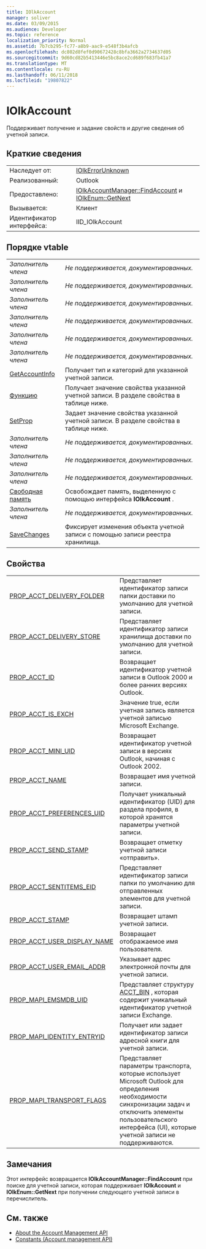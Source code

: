 ```yaml
---
title: IOlkAccount
manager: soliver
ms.date: 03/09/2015
ms.audience: Developer
ms.topic: reference
localization_priority: Normal
ms.assetid: 7b7cb295-fc77-a8b9-aac9-e548f3b4afcb
ms.openlocfilehash: dc802d8fef0d90672428c8bfa3662a2734637d05
ms.sourcegitcommit: 9d60cd82b5413446e5bc8ace2cd689f683fb41a7
ms.translationtype: MT
ms.contentlocale: ru-RU
ms.lasthandoff: 06/11/2018
ms.locfileid: "19807822"
---
```

# <a name="iolkaccount"></a>IOlkAccount

Поддерживает получение и задание свойств и другие сведения об учетной записи.
  
## <a name="quick-info"></a>Краткие сведения

|||
|:-----|:-----|
|Наследует от:  <br/> |[IOlkErrorUnknown](iolkerrorunknown.md) <br/> |
|Реализованный:  <br/> |Outlook  <br/> |
|Предоставлено:  <br/> |[IOlkAccountManager::FindAccount](iolkaccountmanager-findaccount.md) и [IOlkEnum::GetNext](iolkenum-getnext.md) <br/> |
|Вызывается:  <br/> |Клиент  <br/> |
|Идентификатор интерфейса:  <br/> |IID_IOlkAccount  <br/> |
   
## <a name="vtable-order"></a>Порядке vtable

|||
|:-----|:-----|
| *Заполнитель члена*  <br/> | *Не поддерживается, документированных.*  <br/> |
| *Заполнитель члена*  <br/> | *Не поддерживается, документированных.*  <br/> |
| *Заполнитель члена*  <br/> | *Не поддерживается, документированных.*  <br/> |
| *Заполнитель члена*  <br/> | *Не поддерживается, документированных.*  <br/> |
| *Заполнитель члена*  <br/> | *Не поддерживается, документированных.*  <br/> |
| *Заполнитель члена*  <br/> | *Не поддерживается, документированных.*  <br/> |
|[GetAccountInfo](iolkaccount-getaccountinfo.md) <br/> |Получает тип и категорий для указанной учетной записи.  <br/> |
|[Функцию](iolkaccount-getprop.md) <br/> |Получает значение свойства указанной учетной записи. В разделе свойства в таблице ниже.  <br/> |
|[SetProp](iolkaccount-setprop.md) <br/> |Задает значение свойства указанной учетной записи. В разделе свойства в таблице ниже.  <br/> |
| *Заполнитель члена*  <br/> | *Не поддерживается, документированных.*  <br/> |
| *Заполнитель члена*  <br/> | *Не поддерживается, документированных.*  <br/> |
| *Заполнитель члена*  <br/> | *Не поддерживается, документированных.*  <br/> |
|[Свободная память](iolkaccount-freememory.md) <br/> |Освобождает память, выделенную с помощью интерфейса **IOlkAccount** .  <br/> |
| *Заполнитель члена*  <br/> | *Не поддерживается, документированных.*  <br/> |
|[SaveChanges](iolkaccount-savechanges.md) <br/> |Фиксирует изменения объекта учетной записи с помощью записи реестра хранилища.  <br/> |
   
## <a name="properties"></a>Свойства

|||
|:-----|:-----|
|[PROP_ACCT_DELIVERY_FOLDER](prop_acct_delivery_folder.md) <br/> |Представляет идентификатор записи папки доставки по умолчанию для учетной записи.  <br/> |
|[PROP_ACCT_DELIVERY_STORE](prop_acct_delivery_store.md) <br/> |Представляет идентификатор записи хранилища доставки по умолчанию для учетной записи.  <br/> |
|[PROP_ACCT_ID](prop_acct_id.md) <br/> |Возвращает идентификатор учетной записи в Outlook 2000 и более ранних версиях Outlook.  <br/> |
|[PROP_ACCT_IS_EXCH](prop_acct_is_exch.md) <br/> |Значение true, если учетная запись является учетной записью Microsoft Exchange.  <br/> |
|[PROP_ACCT_MINI_UID](prop_acct_mini_uid.md) <br/> |Возвращает идентификатор учетной записи в версиях Outlook, начиная с Outlook 2002.  <br/> |
|[PROP_ACCT_NAME](prop_acct_name.md) <br/> |Возвращает имя учетной записи.  <br/> |
|[PROP_ACCT_PREFERENCES_UID](prop_acct_preferences_uid.md) <br/> |Получает уникальный идентификатор (UID) для раздела профиля, в которой хранятся параметры учетной записи.  <br/> |
|[PROP_ACCT_SEND_STAMP](prop_acct_send_stamp.md) <br/> |Возвращает отметку учетной записи «отправить».  <br/> |
|[PROP_ACCT_SENTITEMS_EID](prop_acct_sentitems_eid.md) <br/> |Представляет идентификатор записи папки по умолчанию для отправленных элементов для учетной записи.  <br/> |
|[PROP_ACCT_STAMP](prop_acct_stamp.md) <br/> |Возвращает штамп учетной записи.  <br/> |
|[PROP_ACCT_USER_DISPLAY_NAME](prop_acct_user_display_name.md) <br/> |Возвращает отображаемое имя пользователя.  <br/> |
|[PROP_ACCT_USER_EMAIL_ADDR](prop_acct_user_email_addr.md) <br/> |Указывает адрес электронной почты для учетной записи.  <br/> |
|[PROP_MAPI_EMSMDB_UID](prop_mapi_emsmdb_uid.md) <br/> |Представляет структуру [ACCT_BIN](acct_bin.md) , которая содержит уникальный идентификатор учетной записи Exchange.  <br/> |
|[PROP_MAPI_IDENTITY_ENTRYID](prop_mapi_identity_entryid.md) <br/> |Получает или задает идентификатор записи адресной книги для учетной записи.  <br/> |
|[PROP_MAPI_TRANSPORT_FLAGS](prop_mapi_transport_flags.md) <br/> |Представляет параметры транспорта, которые использует Microsoft Outlook для определения необходимости синхронизации задач и отключить элементы пользовательского интерфейса (UI), которые учетной записи не поддерживаются.  <br/> |
   
## <a name="remarks"></a>Замечания

Этот интерфейс возвращается **IOlkAccountManager::FindAccount** при поиске для учетной записи, которая поддерживает **IOlkAccount** и **IOlkEnum::GetNext** при получении следующего учетной записи в перечислитель. 
  
## <a name="see-also"></a>См. также

- [About the Account Management API](about-the-account-management-api.md)  
- [Constants (Account management API)](constants-account-management-api.md)

